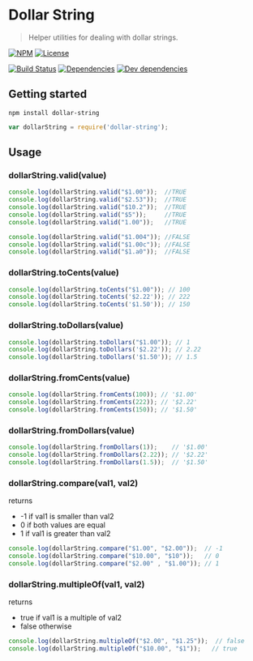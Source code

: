 # Dollar String

> Helper utilities for dealing with dollar strings.

[![NPM](http://img.shields.io/npm/v/dollar-string.svg?style=flat)](https://npmjs.org/package/dollar-string)
[![License](http://img.shields.io/npm/l/dollar-string.svg?style=flat)](https://github.com/TabDigital/dollar-string)

[![Build Status](http://img.shields.io/travis/TabDigital/dollar-string.svg?style=flat)](http://travis-ci.org/TabDigital/dollar-string)
[![Dependencies](http://img.shields.io/david/TabDigital/dollar-string.svg?style=flat)](https://david-dm.org/TabDigital/dollar-string)
[![Dev dependencies](http://img.shields.io/david/dev/TabDigital/dollar-string.svg?style=flat)](https://david-dm.org/TabDigital/dollar-string)


## Getting started

```
npm install dollar-string
```

```js
var dollarString = require('dollar-string');
```

## Usage

### dollarString.valid(value)

```js
console.log(dollarString.valid("$1.00"));  //TRUE
console.log(dollarString.valid("$2.53"));  //TRUE
console.log(dollarString.valid("$10.2"));  //TRUE
console.log(dollarString.valid("$5"));     //TRUE
console.log(dollarString.valid("1.00"));   //TRUE

console.log(dollarString.valid("$1.004")); //FALSE
console.log(dollarString.valid("$1.00c")); //FALSE
console.log(dollarString.valid("$1.a0"));  //FALSE
```

### dollarString.toCents(value)


``` js
console.log(dollarString.toCents("$1.00")); // 100
console.log(dollarString.toCents('$2.22')); // 222
console.log(dollarString.toCents('$1.50')); // 150
```

### dollarString.toDollars(value)


``` js
console.log(dollarString.toDollars("$1.00")); // 1
console.log(dollarString.toDollars('$2.22')); // 2.22
console.log(dollarString.toDollars('$1.50')); // 1.5
```

### dollarString.fromCents(value)


``` js
console.log(dollarString.fromCents(100)); // '$1.00'
console.log(dollarString.fromCents(222)); // '$2.22'
console.log(dollarString.fromCents(150)); // '$1.50'
```

### dollarString.fromDollars(value)


``` js
console.log(dollarString.fromDollars(1));    // '$1.00'
console.log(dollarString.fromDollars(2.22)); // '$2.22'
console.log(dollarString.fromDollars(1.5));  // '$1.50'
```

### dollarString.compare(val1, val2)

returns
* -1 if val1 is smaller than val2
* 0  if both values are equal
* 1  if val1 is greater than val2

``` js
console.log(dollarString.compare("$1.00", "$2.00"));  // -1
console.log(dollarString.compare("$10.00", "$10"));   // 0
console.log(dollarString.compare("$2.00" , "$1.00")); // 1
```

### dollarString.multipleOf(val1, val2)

returns
* true if val1 is a multiple of val2
* false otherwise

``` js
console.log(dollarString.multipleOf("$2.00", "$1.25"));  // false
console.log(dollarString.multipleOf("$10.00", "$1"));   // true
```
